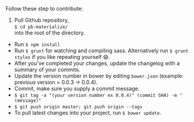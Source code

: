 Follow these step to contribute:  
1. Pull Github repository,  
  `$ cd pb-materialize/`  
  into the root of the directory.  
- Run `$ npm install`  
- Run `$ grunt` for watching and compiling sass. Alternatively run `$ grunt styles` if you like repeating yourself :smile:.
- After you've completed your changes, update the changelog with a summary of your commits.
- Update the version number in bower by editing `bower.json` (example: previous version = 0.0.3 -> 0.0.4).  
- Commit, make sure you supply a commit message.
- `$ git tag -a "(your version number ex 0.0.4)" (commit SHA) -m "(message)"`  
- `$ git push origin master; git push origin --tags`  
- To pull latest changes into your project, run `$ bower update`.  
